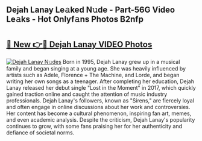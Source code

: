 ## Dejah Lanay Le𝚊ked N𝚞de - Part-56G Video Le𝚊ks - Hot Onlyf𝚊ns Photos B2nfp

# <h2><a href="http://ac24875.deff.icu/?id=Dejah+Lanay">🔗 New 👉🔴 Dejah Lanay VIDEO Photos</a></h2>

[![Dejah Lanay N𝚞des](https://i.imgur.com/rIISA9y.gif)](http://ac24875.deff.icu/?id=Dejah+Lanay)
Born in 1995, Dejah Lanay grew up in a musical family and began singing at a young age. She was heavily influenced by artists such as Adele, Florence + The Machine, and Lorde, and began writing her own songs as a teenager. After completing her education, Dejah Lanay released her debut single "Lost in the Moment" in 2017, which quickly gained traction online and caught the attention of music industry professionals. Dejah Lanay's followers, known as "Sirens," are fiercely loyal and often engage in online discussions about her work and controversies. Her content has become a cultural phenomenon, inspiring fan art, memes, and even academic analysis. Despite the criticism, Dejah Lanay's popularity continues to grow, with some fans praising her for her authenticity and defiance of societal norms.
